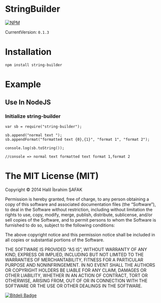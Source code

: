 # StringBuilder

[![NPM](https://nodei.co/npm/string-builder.png)](https://nodei.co/npm/string-builder/)


CurrentVersion: `0.1.3`

# Installation

`npm install string-builder`


# Example

## Use In NodeJS

### Initialize string-builder

```
var sb = require("string-builder");

sb.append("normal text ");
sb.appendFormat("formatted text {0},{1}", "format 1", "format 2");

console.log(sb.toString());

//console => normal text formatted text format 1,format 2

```


# The MIT License (MIT)

Copyright © 2014 Halil İbrahim ŞAFAK

Permission is hereby granted, free of charge, to any person obtaining a copy of this software and associated documentation files (the “Software”), to deal in the Software without restriction, including without limitation the rights to use, copy, modify, merge, publish, distribute, sublicense, and/or sell copies of the Software, and to permit persons to whom the Software is furnished to do so, subject to the following conditions:

The above copyright notice and this permission notice shall be included in all copies or substantial portions of the Software.

THE SOFTWARE IS PROVIDED “AS IS”, WITHOUT WARRANTY OF ANY KIND, EXPRESS OR IMPLIED, INCLUDING BUT NOT LIMITED TO THE WARRANTIES OF MERCHANTABILITY, FITNESS FOR A PARTICULAR PURPOSE AND NONINFRINGEMENT. IN NO EVENT SHALL THE AUTHORS OR COPYRIGHT HOLDERS BE LIABLE FOR ANY CLAIM, DAMAGES OR OTHER LIABILITY, WHETHER IN AN ACTION OF CONTRACT, TORT OR OTHERWISE, ARISING FROM, OUT OF OR IN CONNECTION WITH THE SOFTWARE OR THE USE OR OTHER DEALINGS IN THE SOFTWARE.


[![Bitdeli Badge](https://d2weczhvl823v0.cloudfront.net/hibrahimsafak/stringbuilder/trend.png)](https://bitdeli.com/free "Bitdeli Badge")
